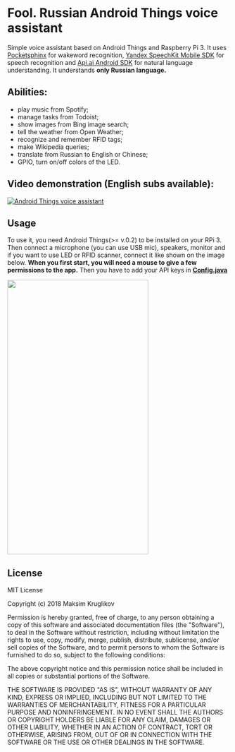 # Fool. Russian Android Things voice assistant

Simple voice assistant based on Android Things and Raspberry Pi 3. It uses [Pocketsphinx](https://github.com/cmusphinx/pocketsphinx-android) for wakeword recognition, [Yandex SpeechKit Mobile SDK](https://tech.yandex.ru/speechkit/mobilesdk/) for speech recognition and [Api.ai Android SDK](https://github.com/api-ai/apiai-android-client) for natural language understanding. 
It understands **only Russian language.**

## Abilities:
  - play music from Spotify;
  - manage tasks from Todoist;
  - show images from Bing image search;
  - tell the weather from Open Weather;
  - recognize and remember RFID tags;
  - make Wikipedia queries;
  - translate from Russian to English or Chinese;
  - GPIO, turn on/off colors of the LED.

## Video demonstration (English subs available):
[![Android Things voice assistant](https://i.ytimg.com/vi_webp/0Jb0Qh_W2WQ/sddefault.webp)](http://www.youtube.com/watch?v=0Jb0Qh_W2WQ)

## Usage
To use it, you need Android Things(>= v.0.2) to be installed on your RPi 3. Then connect a microphone (you can use USB mic), speakers, monitor and if you want to use LED or RFID scanner, connect it like shown on the image below.
**When you first start, you will need a mouse to give a few permissions to the app.**
Then you have to add your API keys in [**Config.java**](https://github.com/Mkryglikov/smart/blob/master/app/src/main/java/ru/mkryglikov/smart/Config.java)

<img width="320" height="622" src="https://preview.ibb.co/iSnOFv/Smart_bb.png">

## License
MIT License

Copyright (c) 2018 Maksim Kruglikov

Permission is hereby granted, free of charge, to any person obtaining a copy
of this software and associated documentation files (the "Software"), to deal
in the Software without restriction, including without limitation the rights
to use, copy, modify, merge, publish, distribute, sublicense, and/or sell
copies of the Software, and to permit persons to whom the Software is
furnished to do so, subject to the following conditions:

The above copyright notice and this permission notice shall be included in all
copies or substantial portions of the Software.

THE SOFTWARE IS PROVIDED "AS IS", WITHOUT WARRANTY OF ANY KIND, EXPRESS OR
IMPLIED, INCLUDING BUT NOT LIMITED TO THE WARRANTIES OF MERCHANTABILITY,
FITNESS FOR A PARTICULAR PURPOSE AND NONINFRINGEMENT. IN NO EVENT SHALL THE
AUTHORS OR COPYRIGHT HOLDERS BE LIABLE FOR ANY CLAIM, DAMAGES OR OTHER
LIABILITY, WHETHER IN AN ACTION OF CONTRACT, TORT OR OTHERWISE, ARISING FROM,
OUT OF OR IN CONNECTION WITH THE SOFTWARE OR THE USE OR OTHER DEALINGS IN THE
SOFTWARE.
